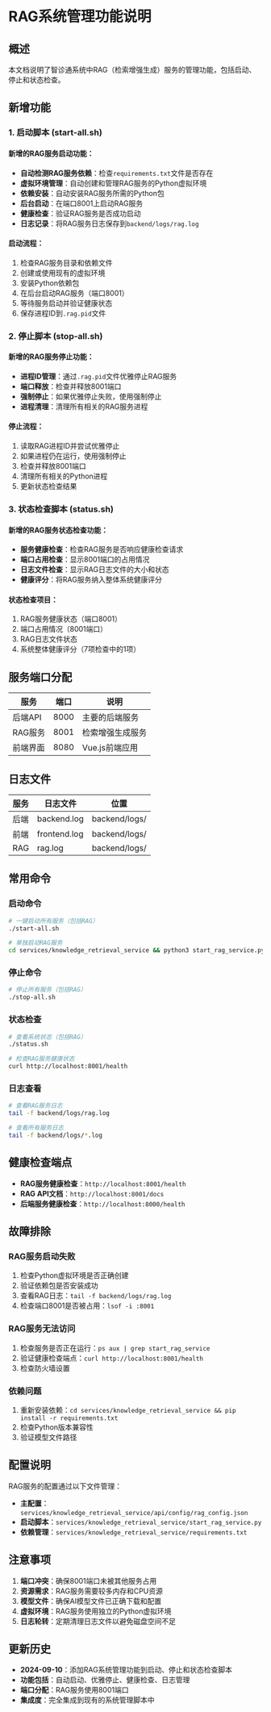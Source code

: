 # RAG系统管理功能说明

## 概述

本文档说明了智诊通系统中RAG（检索增强生成）服务的管理功能，包括启动、停止和状态检查。

## 新增功能

### 1. 启动脚本 (start-all.sh)

#### 新增的RAG服务启动功能：
- **自动检测RAG服务依赖**：检查`requirements.txt`文件是否存在
- **虚拟环境管理**：自动创建和管理RAG服务的Python虚拟环境
- **依赖安装**：自动安装RAG服务所需的Python包
- **后台启动**：在端口8001上启动RAG服务
- **健康检查**：验证RAG服务是否成功启动
- **日志记录**：将RAG服务日志保存到`backend/logs/rag.log`

#### 启动流程：
1. 检查RAG服务目录和依赖文件
2. 创建或使用现有的虚拟环境
3. 安装Python依赖包
4. 在后台启动RAG服务（端口8001）
5. 等待服务启动并验证健康状态
6. 保存进程ID到`.rag.pid`文件

### 2. 停止脚本 (stop-all.sh)

#### 新增的RAG服务停止功能：
- **进程ID管理**：通过`.rag.pid`文件优雅停止RAG服务
- **端口释放**：检查并释放8001端口
- **强制停止**：如果优雅停止失败，使用强制停止
- **进程清理**：清理所有相关的RAG服务进程

#### 停止流程：
1. 读取RAG进程ID并尝试优雅停止
2. 如果进程仍在运行，使用强制停止
3. 检查并释放8001端口
4. 清理所有相关的Python进程
5. 更新状态检查结果

### 3. 状态检查脚本 (status.sh)

#### 新增的RAG服务状态检查功能：
- **服务健康检查**：检查RAG服务是否响应健康检查请求
- **端口占用检查**：显示8001端口的占用情况
- **日志文件检查**：显示RAG日志文件的大小和状态
- **健康评分**：将RAG服务纳入整体系统健康评分

#### 状态检查项目：
1. RAG服务健康状态（端口8001）
2. 端口占用情况（8001端口）
3. RAG日志文件状态
4. 系统整体健康评分（7项检查中的1项）

## 服务端口分配

| 服务 | 端口 | 说明 |
|------|------|------|
| 后端API | 8000 | 主要的后端服务 |
| RAG服务 | 8001 | 检索增强生成服务 |
| 前端界面 | 8080 | Vue.js前端应用 |

## 日志文件

| 服务 | 日志文件 | 位置 |
|------|----------|------|
| 后端 | backend.log | backend/logs/ |
| 前端 | frontend.log | backend/logs/ |
| RAG | rag.log | backend/logs/ |

## 常用命令

### 启动命令
```bash
# 一键启动所有服务（包括RAG）
./start-all.sh

# 单独启动RAG服务
cd services/knowledge_retrieval_service && python3 start_rag_service.py
```

### 停止命令
```bash
# 停止所有服务（包括RAG）
./stop-all.sh
```

### 状态检查
```bash
# 查看系统状态（包括RAG）
./status.sh

# 检查RAG服务健康状态
curl http://localhost:8001/health
```

### 日志查看
```bash
# 查看RAG服务日志
tail -f backend/logs/rag.log

# 查看所有服务日志
tail -f backend/logs/*.log
```

## 健康检查端点

- **RAG服务健康检查**：`http://localhost:8001/health`
- **RAG API文档**：`http://localhost:8001/docs`
- **后端服务健康检查**：`http://localhost:8000/health`

## 故障排除

### RAG服务启动失败
1. 检查Python虚拟环境是否正确创建
2. 验证依赖包是否安装成功
3. 查看RAG日志：`tail -f backend/logs/rag.log`
4. 检查端口8001是否被占用：`lsof -i :8001`

### RAG服务无法访问
1. 检查服务是否正在运行：`ps aux | grep start_rag_service`
2. 验证健康检查端点：`curl http://localhost:8001/health`
3. 检查防火墙设置

### 依赖问题
1. 重新安装依赖：`cd services/knowledge_retrieval_service && pip install -r requirements.txt`
2. 检查Python版本兼容性
3. 验证模型文件路径

## 配置说明

RAG服务的配置通过以下文件管理：
- **主配置**：`services/knowledge_retrieval_service/api/config/rag_config.json`
- **启动脚本**：`services/knowledge_retrieval_service/start_rag_service.py`
- **依赖管理**：`services/knowledge_retrieval_service/requirements.txt`

## 注意事项

1. **端口冲突**：确保8001端口未被其他服务占用
2. **资源需求**：RAG服务需要较多内存和CPU资源
3. **模型文件**：确保AI模型文件已正确下载和配置
4. **虚拟环境**：RAG服务使用独立的Python虚拟环境
5. **日志轮转**：定期清理日志文件以避免磁盘空间不足

## 更新历史

- **2024-09-10**：添加RAG系统管理功能到启动、停止和状态检查脚本
- **功能包括**：自动启动、优雅停止、健康检查、日志管理
- **端口分配**：RAG服务使用8001端口
- **集成度**：完全集成到现有的系统管理脚本中


